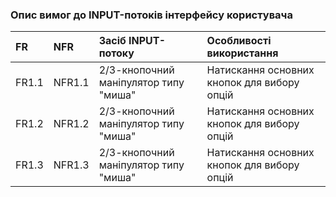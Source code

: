 ### Опис вимог до INPUT-потоків інтерфейсу користувача

|FR |   NFR   |    Засіб INPUT-потоку| Особливості використання|
|:- |:-       |:-                    |:-                      |
| FR1.1  |  NFR1.1 | 2/3-кнопочний маніпулятор типу "миша"     |   Натискання основних кнопок для вибору опцій|
|FR1.2  |NFR1.2|  2/3-кнопочний маніпулятор типу "миша"        |   Натискання основних кнопок для вибору опцій|
|FR1.3|  NFR1.3|   2/3-кнопочний маніпулятор типу "миша"       |   Натискання основних кнопок для вибору опцій|
